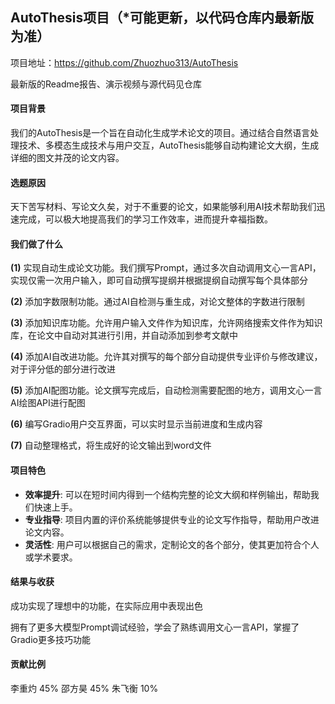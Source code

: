 ## AutoThesis项目（*可能更新，以代码仓库内最新版为准）
项目地址：https://github.com/Zhuozhuo313/AutoThesis

最新版的Readme报告、演示视频与源代码见仓库

#### 项目背景

我们的AutoThesis是一个旨在自动化生成学术论文的项目。通过结合自然语言处理技术、多模态生成技术与用户交互，AutoThesis能够自动构建论文大纲，生成详细的图文并茂的论文内容。

#### 选题原因

天下苦写材料、写论文久矣，对于不重要的论文，如果能够利用AI技术帮助我们迅速完成，可以极大地提高我们的学习工作效率，进而提升幸福指数。

#### 我们做了什么

**(1)** 实现自动生成论文功能。我们撰写Prompt，通过多次自动调用文心一言API，实现仅需一次用户输入，即可自动撰写提纲并根据提纲自动撰写每个具体部分

**(2)** 添加字数限制功能。通过AI自检测与重生成，对论文整体的字数进行限制

**(3)** 添加知识库功能。允许用户输入文件作为知识库，允许网络搜索文件作为知识库，在论文中自动对其进行引用，并自动添加到参考文献中

**(4)** 添加AI自改进功能。允许其对撰写的每个部分自动提供专业评价与修改建议，对于评分低的部分进行改进

**(5)** 添加AI配图功能。论文撰写完成后，自动检测需要配图的地方，调用文心一言AI绘图API进行配图

**(6)** 编写Gradio用户交互界面，可以实时显示当前进度和生成内容

**(7)** 自动整理格式，将生成好的论文输出到word文件

#### 项目特色

- **效率提升**: 可以在短时间内得到一个结构完整的论文大纲和样例输出，帮助我们快速上手。
- **专业指导**: 项目内置的评价系统能够提供专业的论文写作指导，帮助用户改进论文内容。
- **灵活性**: 用户可以根据自己的需求，定制论文的各个部分，使其更加符合个人或学术要求。

#### 结果与收获

成功实现了理想中的功能，在实际应用中表现出色

拥有了更多大模型Prompt调试经验，学会了熟练调用文心一言API，掌握了Gradio更多技巧功能

#### 贡献比例
李重灼 45%
邵方昊 45%
朱飞衡 10%

